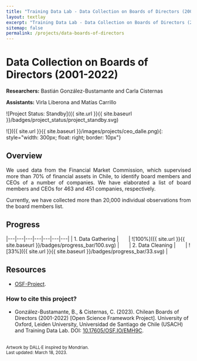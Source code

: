 ```yaml
---
title: "Training Data Lab - Data Collection on Boards of Directors (2001-2022)"
layout: textlay
excerpt: "Training Data Lab - Data Collection on Boards of Directors (2001-2022)"
sitemap: false
permalink: /projects/data-boards-of-directors
---
```


# Data Collection on Boards of Directors (2001-2022)

**Researchers:** Bastián González-Bustamante and Carla Cisternas

**Assistants:** Virla Liberona and Matías Carrillo

![Project Status: Standby]({{ site.url }}{{ site.baseurl }}/badges/project_status/project_standby.svg)

![]({{ site.url }}{{ site.baseurl }}/images/projects/ceo_dalle.png){: style="width: 300px; float: right; border: 10px"}

## Overview

<p align="justify">We used data from the Financial Market Commission, which supervised more than 70% of financial assets in Chile, to identify board members and CEOs of a number of companies. We have elaborated a list of board members and CEOs for 463 and 451 companies, respectively.</p>

<p align="justify">Currently, we have collected more than 20,000 individual observations from the board members list.</p>

## Progress

|---|---|---|---|---|---|---|
| 1. Data Gathering | &nbsp;&nbsp;&nbsp;&nbsp;&nbsp; | ![100%]({{ site.url }}{{ site.baseurl }}/badges/progress_bar/100.svg) | &nbsp;&nbsp;&nbsp;&nbsp;&nbsp; | 2. Data Cleaning | &nbsp;&nbsp;&nbsp;&nbsp;&nbsp; | ![33%]({{ site.url }}{{ site.baseurl }}/badges/progress_bar/33.svg) |

## Resources

- <a href="https://doi.org/10.17605/OSF.IO/EMH9C" target="_blank">OSF-Project</a>.

### How to cite this project?

- González-Bustamante, B., & Cisternas, C. (2023). Chilean Boards of Directors (2001-2022) [Open Science Framework Project]. University of Oxford, Leiden University, Universidad de Santiago de Chile (USACH) and Training Data Lab. DOI: <a href="https://doi.org/10.17605/OSF.IO/EMH9C" target="_blank">10.17605/OSF.IO/EMH9C</a>.

<br />
<small>Artwork by DALL·E inspired by Mondrian.</small><br />
<small>Last updated: March 18, 2023.</small>
